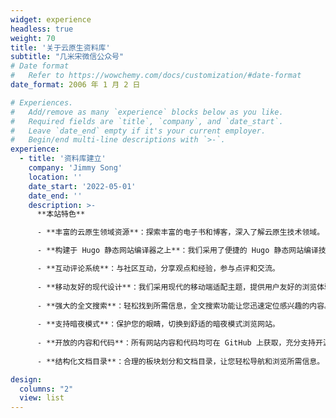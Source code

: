 ```yaml
---
widget: experience
headless: true
weight: 70
title: '关于云原生资料库'
subtitle: "几米宋微信公众号"
# Date format
#   Refer to https://wowchemy.com/docs/customization/#date-format
date_format: 2006 年 1 月 2 日

# Experiences.
#   Add/remove as many `experience` blocks below as you like.
#   Required fields are `title`, `company`, and `date_start`.
#   Leave `date_end` empty if it's your current employer.
#   Begin/end multi-line descriptions with `>-`.
experience:
  - title: '资料库建立'
    company: 'Jimmy Song'
    location: ''
    date_start: '2022-05-01'
    date_end: ''
    description: >-
      **本站特色**

      - **丰富的云原生领域资源**：探索丰富的电子书和博客，深入了解云原生技术领域。

      - **构建于 Hugo 静态网站编译器之上**：我们采用了便捷的 Hugo 静态网站编译技术，确保网站内容更新快速、高效。

      - **互动评论系统**：与社区互动，分享观点和经验，参与点评和交流。
      
      - **移动友好的现代设计**：我们采用现代的移动端适配主题，提供用户友好的浏览体验。
     
      - **强大的全文搜索**：轻松找到所需信息，全文搜索功能让您迅速定位感兴趣的内容。
    
      - **支持暗夜模式**：保护您的眼睛，切换到舒适的暗夜模式浏览网站。
    
      - **开放的内容和代码**：所有网站内容和代码均可在 GitHub 上获取，充分支持开源精神。
     
      - **结构化文档目录**：合理的板块划分和文档目录，让您轻松导航和浏览所需信息。

design:
  columns: "2"
  view: list
---
```

